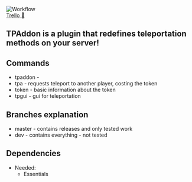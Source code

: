 ![Workflow](https://github.com/CraftCastle/TPAddon/workflows/Java%20CI%20with%20Maven/badge.png)  
[Trello 🐛](https://trello.com/b/ZcJTnbkd/tpaddon)  

## TPAddon is a plugin that redefines teleportation methods on your server!  

## Commands  
 * tpaddon - 
 * tpa - requests teleport to another player, costing the token  
 * token - basic information about the token  
 * tpgui - gui for teleportation  
  
## Branches explanation  
* master - contains releases and only tested work  
* dev - contains everything - not tested  
  
## Dependencies  
* Needed:  
  * Essentials  